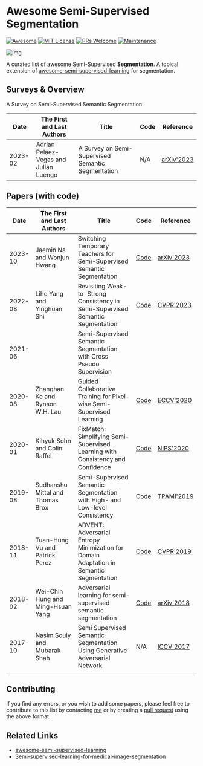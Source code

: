 # Awesome Semi-Supervised Segmentation

[![Awesome](https://awesome.re/badge.svg)](https://awesome.re/) [![MIT License](https://img.shields.io/badge/license-MIT-green.svg)](https://opensource.org/licenses/MIT) [![PRs Welcome](https://img.shields.io/badge/PRs-welcome-brightgreen.svg?style=flat-square)](http://makeapullrequest.com/) [![Maintenance](https://img.shields.io/badge/Maintained%3F-yes-green.svg)](https://github.com/likyoo/awesome-semi-supervised-segmentation/graphs/commit-activity)

![img](https://i.imgur.com/Ky2jxnj.png)

A curated list of awesome Semi-Supervised **Segmentation**. A topical extension of [awesome-semi-supervised-learning](https://github.com/yassouali/awesome-semi-supervised-learning) for segmentation.



## Surveys & Overview

A Survey on Semi-Supervised Semantic Segmentation

| Date    | The First and Last Authors            | Title                                             | Code | Reference                                      |
| ------- | ------------------------------------- | ------------------------------------------------- | ---- | ---------------------------------------------- |
| 2023-02 | Adrian Peláez-Vegas and Julián Luengo | A Survey on Semi-Supervised Semantic Segmentation | N/A  | [arXiv'2023](https://arxiv.org/abs/2302.09899) |



## Papers (with code)

| Date    | The First and Last Authors        | Title                                                        | Code                                                | Reference                                                    |
| ------- | --------------------------------- | ------------------------------------------------------------ | --------------------------------------------------- | ------------------------------------------------------------ |
| 2023-10 | Jaemin Na and Wonjun Hwang        | Switching Temporary Teachers for Semi-Supervised Semantic Segmentation | [Code](https://github.com/naver-ai/dual-teacher)    | [arXiv'2023](https://arxiv.org/abs/2310.18640)               |
| 2022-08 | Lihe Yang and Yinghuan Shi        | Revisiting Weak-to-Strong Consistency in Semi-Supervised Semantic Segmentation | [Code](https://github.com/LiheYoung/UniMatch)       | [CVPR'2023](https://openaccess.thecvf.com/content/CVPR2023/html/Yang_Revisiting_Weak-to-Strong_Consistency_in_Semi-Supervised_Semantic_Segmentation_CVPR_2023_paper.html) |
| 2021-06 |                                   | Semi-Supervised Semantic Segmentation with Cross Pseudo Supervision |                                                     |                                                              |
| 2020-08 | Zhanghan Ke and Rynson W.H. Lau   | Guided Collaborative Training for Pixel-wise Semi-Supervised Learning | [Code](https://github.com/ZHKKKe/PixelSSL)          | [ECCV'2020](https://arxiv.org/abs/2008.05258)                |
| 2020-01 | Kihyuk Sohn and Colin Raffel      | FixMatch: Simplifying Semi-Supervised Learning with Consistency and Conﬁdence | [Code](https://github.com/google-research/fixmatch) | [NIPS'2020](https://arxiv.org/abs/2001.07685)                |
| 2019-08 | Sudhanshu Mittal and Thomas Brox  | Semi-Supervised Semantic Segmentation with High- and Low-level Consistency | [Code](https://github.com/sud0301/semisup-semseg)   | [TPAMI'2019](https://ieeexplore.ieee.org/abstract/document/8935407) |
| 2018-11 | Tuan-Hung Vu and Patrick Perez    | ADVENT: Adversarial Entropy Minimization for Domain Adaptation in Semantic Segmentation | [Code](https://github.com/valeoai/ADVENT)           | [CVPR'2019](https://openaccess.thecvf.com/content_CVPR_2019/html/Vu_ADVENT_Adversarial_Entropy_Minimization_for_Domain_Adaptation_in_Semantic_Segmentation_CVPR_2019_paper.html) |
| 2018-02 | Wei-Chih Hung and Ming-Hsuan Yang | Adversarial learning for semi-supervised semantic segmentation | [Code](https://github.com/hfslyc/AdvSemiSeg)        | [arXiv'2018](https://arxiv.org/abs/1802.07934)               |
| 2017-10 | Nasim Souly and Mubarak Shah      | Semi Supervised Semantic Segmentation Using Generative Adversarial Network | N/A                                                 | [ICCV'2017](https://openaccess.thecvf.com/content_iccv_2017/html/Souly__Semi_Supervised_ICCV_2017_paper.html) |
|         |                                   |                                                              |                                                     |                                                              |



## Contributing

If you find any errors, or you wish to add some papers, please feel free to contribute to this list by contacting [me](https://likyoo.github.io/) or by creating a [pull request](https://github.com/likyoo/awesome-semi-supervised-segmentation/pulls) using the above format.



## Related Links

- [awesome-semi-supervised-learning](https://github.com/yassouali/awesome-semi-supervised-learning)
- [Semi-supervised-learning-for-medical-image-segmentation](https://github.com/HiLab-git/SSL4MIS)